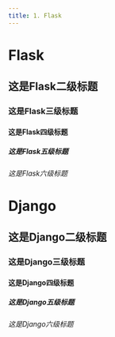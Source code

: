 ```yaml
---
title: 1. Flask
---
```


# Flask

## 这是Flask二级标题

### 这是Flask三级标题

#### 这是Flask四级标题

##### 这是Flask五级标题

###### 这是Flask六级标题



# Django

## 这是Django二级标题

### 这是Django三级标题

#### 这是Django四级标题

##### 这是Django五级标题

###### 这是Django六级标题